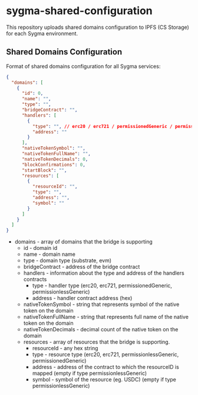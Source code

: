 # sygma-shared-configuration

This repository uploads shared domains configuration to IPFS (CS Storage) for each Sygma environment.

## Shared Domains Configuration

Format of shared domains configuration for all Sygma services:

```json
{
  "domains": [
    {
      "id": 0,
      "name": "",
      "type": "",
      "bridgeContract": "",
      "handlers": [
        {
          "type": "", // erc20 / erc721 / permissionedGeneric / permissionlessGeneric / xc20
          "address": ""
        }
      ],
      "nativeTokenSymbol": "",
      "nativeTokenFullName": "",
      "nativeTokenDecimals": 0,
      "blockConfirmations": 0,
      "startBlock": "",
      "resources": [
        {
          "resourceId": "",
          "type": "",
          "address": "",
          "symbol": ""
        }
      ]
    }
  ]
}
```
- domains - array of domains that the bridge is supporting
  - id - domain id
  - name - domain name
  - type - domain type (substrate, evm)
  - bridgeContract - address of the bridge contract
  - handlers - information about the type and address of the handlers contracts
    - type - handler type (erc20, erc721, permissionedGeneric, permissionlessGeneric)
    - address - handler contract address (hex)
  - nativeTokenSymbol - string that represents symbol of the native token on the domain
  - nativeTokenFullName - string that represents full name of the native token on the domain
  - nativeTokenDecimals - decimal count of the native token on the domain
  - resources - array of resources that the bridge is supporting.
    - resourceId - any hex string
    - type - resource type (erc20, erc721, permissionlessGeneric, permissionedGeneric)
    - address - address of the contract to which the resourceID is mapped (empty if type permissionlessGeneric)
    - symbol - symbol of the resource (eg. USDC) (empty if type permissionlessGeneric)
